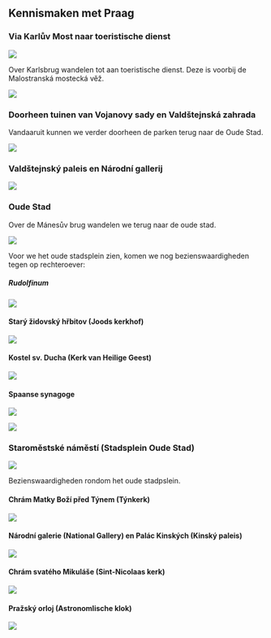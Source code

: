 ## Kennismaken met Praag

### Via Karlův Most naar toeristische dienst  

![](assets/Praag_karelsbrug_1.JPG)

Over Karlsbrug wandelen tot aan toeristische dienst. Deze is voorbij de Malostranská mostecká věž.

![](https://upload.wikimedia.org/wikipedia/commons/2/2e/Prag_karlsbrücke_kleinseite.jpg)


### Doorheen tuinen van Vojanovy sady en Valdštejnská zahrada 

Vandaaruit kunnen we verder doorheen de parken terug naar de Oude Stad. 

![](assets/a-prague-parks-1.jpg.aspx?width=3500&height=2333&ext=.jpg)


### Valdštejnský paleis en Národní gallerij

![](assets/maxresdefault.jpg)


### Oude Stad 

Over de Mánesův brug wandelen we terug naar de oude stad.

![](assets/800x375-1-2.jpg)

Voor we het oude stadsplein zien, komen we nog bezienswaardigheden tegen op rechteroever:

##### Rudolfinum

![](assets/dvorakova-sin_2.jpg)


#### Starý židovský hřbitov (Joods kerkhof)

![](assets/Pha3-Zidovsky-HB-na-Zizkove20_panorama.jpg)

#### Kostel sv. Ducha (Kerk van Heilige Geest)

![](assets/kostelducha.jpg)

#### Spaanse synagoge

![](assets/large.jpg)

![](assets/7649.jpg)


### Staroměstské náměstí (Stadsplein Oude Stad)

![](assets/staromestske-namesti_1920x1158.jpg)

Bezienswaardigheden rondom het oude stadpslein.

#### Chrám Matky Boží před Týnem (Týnkerk)

![](assets/105489126.jpg)

#### Národní galerie (National Gallery) en Palác Kinských (Kinský paleis)

![](assets/fixedw.jpg)

#### Chrám svatého Mikuláše (Sint-Nicolaas kerk)

![](assets/kostel_sv-_mikulase-a28.jpg)

#### Pražský orloj (Astronomlische klok)

![](assets/prague-astronomical-clock-2.jpg)

